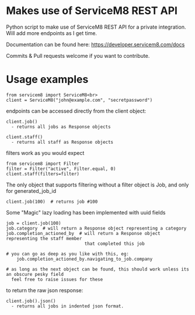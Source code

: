 # Makes use of ServiceM8 REST API
Python script to make use of ServiceM8 REST API for a private integration.
Will add more endpoints as I get time.

Documentation can be found here: https://developer.servicem8.com/docs

Commits & Pull requests welcome if you want to contribute.

# Usage examples

    from servicem8 import ServiceM8<br>
    client = ServiceM8("john@example.com", "secretpassword")

endpoints can be accessed directly from the client object:

    client.job()
      - returns all jobs as Response objects
    
    client.staff()
      - returns all staff as Response objects

filters work as you would expect

    from servicem8 import Filter
    filter = Filter("active", Filter.equal, 0)
    client.staff(filters=filter)

The only object that supports filtering without a filter object is Job, and only for generated_job_id

    client.job(100)  # returns job #100


Some "Magic" lazy loading has been implemented with uuid fields
    
    job = client.job(100)
    job.category  # will return a Response object representing a category
    job.completion_actioned_by  # will return a Response object representing the staff member
                                  that completed this job
    
    # you can go as deep as you like with this, eg:
        job.completion_actioned_by.navigating_to_job.company
    
    # as long as the next object can be found, this should work unless its an obscure pesky field
      feel free to raise issues for these

to return the raw json response:

    client.job().json()
      - returns all jobs in indented json format.

